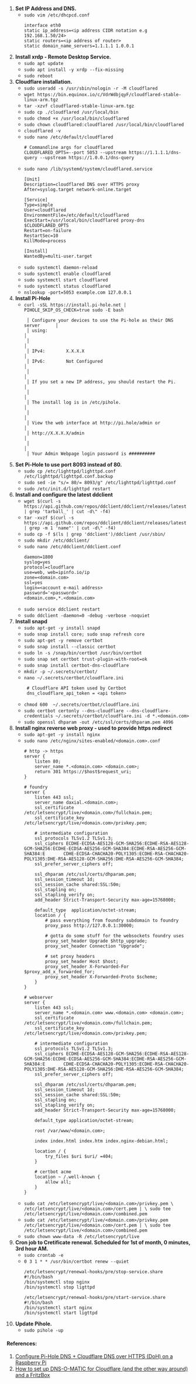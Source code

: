 1. **Set IP Address and DNS.**
    * `sudo vim /etc/dhcpcd.conf`
      ```
      interface eth0
      static ip_address=<ip address CIDR notation e.g 192.168.1.50/24>
      static routers=<ip address of router>
      static domain_name_servers=1.1.1.1 1.0.0.1
      ```
1. **Install xrdp - Remote Desktop Service.**
    * `sudo apt update`
    * `sudo apt install -y xrdp --fix-missing`
    * `sudo reboot`
1. **Cloudflare installation.**
    * `sudo useradd -s /usr/sbin/nologin -r -M cloudflared`
    * `wget https://bin.equinox.io/c/VdrWdbjqyF/cloudflared-stable-linux-arm.tgz`
    * `tar -xzvf cloudflared-stable-linux-arm.tgz`
    * `sudo cp ./cloudflared /usr/local/bin`
    * `sudo chmod +x /usr/local/bin/cloudflared`
    * `sudo chown cloudflared:cloudflared /usr/local/bin/cloudflared`
    * `cloudflared -v`
    * `sudo nano /etc/default/cloudflared`
      ```
      # Commandline args for cloudflared
      CLOUDFLARED_OPTS=--port 5053 --upstream https://1.1.1.1/dns-query --upstream https://1.0.0.1/dns-query
      ```
    * `sudo nano /lib/systemd/system/cloudflared.service`
      ```
      [Unit]
      Description=cloudflared DNS over HTTPS proxy
      After=syslog.target network-online.target

      [Service]
      Type=simple
      User=cloudflared
      EnvironmentFile=/etc/default/cloudflared
      ExecStart=/usr/local/bin/cloudflared proxy-dns $CLOUDFLARED_OPTS
      Restart=on-failure
      RestartSec=10
      KillMode=process

      [Install]
      WantedBy=multi-user.target
      ```
    * `sudo systemctl daemon-reload`
    * `sudo systemctl enable cloudflared`
    * `sudo systemctl start cloudflared`
    * `sudo systemctl status cloudflared`
    * `nslookup -port=5053 example.com 127.0.0.1`
1. **Install Pi-Hole**
    * `curl -sSL https://install.pi-hole.net | PIHOLE_SKIP_OS_CHECK=true sudo -E bash`
      ```
       │ Configure your devices to use the Pi-hole as their DNS server      │
       │ using:                                                             │
       │                                                                    │
       │ IPv4:        X.X.X.X                                               │
       │ IPv6:        Not Configured                                        │
       │                                                                    │
       │ If you set a new IP address, you should restart the Pi.            │
       │                                                                    │
       │ The install log is in /etc/pihole.                                 │
       │                                                                    │
       │ View the web interface at http://pi.hole/admin or                  │
       │ http://X.X.X.X/admin                                               │
       │                                                                    │
       │ Your Admin Webpage login password is ##########
      ```
1. **Set Pi-Hole to use port 8093 instead of 80.**
    * `sudo cp /etc/lighttpd/lighttpd.conf /etc/lighttpd/lighttpd.conf.backup`
    * `sudo sed -ie "s/= 80/= 8093/g" /etc/lighttpd/lighttpd.conf`
    * `sudo /etc/init.d/lighttpd restart`
1. **Install and configure the latest ddclient**
    * `wget $(curl -s https://api.github.com/repos/ddclient/ddclient/releases/latest | grep 'tarball_' | cut -d\" -f4)`
    * `tar -xvzf $(curl -s https://api.github.com/repos/ddclient/ddclient/releases/latest | grep -m 1 'name"' | cut -d\" -f4)`
    * `sudo cp -f $(ls | grep 'ddclient')/ddclient /usr/sbin/`
    * `sudo mkdir /etc/ddclient/`
    * `sudo nano /etc/ddclient/ddclient.conf`
      ```
      daemon=1800
      syslog=yes
      protocol=cloudflare
      use=web, web=ipinfo.io/ip
      zone=<domain.com>
      ssl=yes
      login=<account e-mail address>
      password='<password>'
      <domain.com>,*.<domain.com>
      ```
    * `sudo service ddclient restart`
    * `sudo ddclient -daemon=0 -debug -verbose -noquiet`
1. **Install snapd**
    * `sudo apt-get -y install snapd`
    * `sudo snap install core; sudo snap refresh core`
    * `sudo apt-get -y remove certbot`
    * `sudo snap install --classic certbot`
    * `sudo ln -s /snap/bin/certbot /usr/bin/certbot`
    * `sudo snap set certbot trust-plugin-with-root=ok`
    * `sudo snap install certbot-dns-cloudflare`
    * `mkdir -p ~/.secrets/certbot/`
    * `nano ~/.secrets/certbot/cloudflare.ini`
      ```
       # Cloudflare API token used by Certbot
       dns_cloudflare_api_token = <api token>
      ```
    * `chmod 600  ~/.secrets/certbot/cloudflare.ini`
    * `sudo certbot certonly --dns-cloudflare --dns-cloudflare-credentials ~/.secrets/certbot/cloudflare.ini -d *.<domain.com>`
    * `sudo openssl dhparam -out /etc/ssl/certs/dhparam.pem 4096`
1. **Install nginx reverse web proxy - used to provide https redirect**
    * `sudo apt-get -y install nginx`
    * `sudo nano /etc/nginx/sites-enabled/<domain.com>.conf`
        ```
        # http -> https
        server {
        	listen 80;
        	server_name *.<domain.com> <domain.com>;
        	return 301 https://$host$request_uri;
        }

        # foundry
        server {
        	listen 443 ssl;
        	server_name daxial.<domain.com>;
        	ssl_certificate /etc/letsencrypt/live/<domain.com>/fullchain.pem;
        	ssl_certificate_key /etc/letsencrypt/live/<domain.com>/privkey.pem;

        	# intermediate configuration
        	ssl_protocols TLSv1.2 TLSv1.3;
        	ssl_ciphers ECDHE-ECDSA-AES128-GCM-SHA256:ECDHE-RSA-AES128-GCM-SHA256:ECDHE-ECDSA-AES256-GCM-SHA384:ECDHE-RSA-AES256-GCM-SHA384:E       CDHE-ECDSA-CHACHA20-POLY1305:ECDHE-RSA-CHACHA20-POLY1305:DHE-RSA-AES128-GCM-SHA256:DHE-RSA-AES256-GCM-SHA384;
        	ssl_prefer_server_ciphers off;

        	ssl_dhparam /etc/ssl/certs/dhparam.pem;
        	ssl_session_timeout 1d;
        	ssl_session_cache shared:SSL:50m;
        	ssl_stapling on;
        	ssl_stapling_verify on;
        	add_header Strict-Transport-Security max-age=15768000;

        	default_type  application/octet-stream;
        	location / {
        		# pass everything from foundry subdomain to foundry
        		proxy_pass http://127.0.0.1:30000;

        		# gotta do some stuff for the websockets foundry uses
        		proxy_set_header Upgrade $http_upgrade;
        		proxy_set_header Connection "Upgrade";

        		# set proxy headers
        		proxy_set_header Host $host;
        		proxy_set_header X-Forwarded-For $proxy_add_x_forwarded_for;
        		proxy_set_header X-Forwarded-Proto $scheme;
        	}
        }

        # webserver
        server {
        	listen 443 ssl;
        	server_name *.<domain.com> www.<domain.com> <domain.com>;
        	ssl_certificate /etc/letsencrypt/live/<domain.com>/fullchain.pem;
        	ssl_certificate_key /etc/letsencrypt/live/<domain.com>/privkey.pem;

        	# intermediate configuration
        	ssl_protocols TLSv1.2 TLSv1.3;
        	ssl_ciphers ECDHE-ECDSA-AES128-GCM-SHA256:ECDHE-RSA-AES128-GCM-SHA256:ECDHE-ECDSA-AES256-GCM-SHA384:ECDHE-RSA-AES256-GCM-SHA384:E       CDHE-ECDSA-CHACHA20-POLY1305:ECDHE-RSA-CHACHA20-POLY1305:DHE-RSA-AES128-GCM-SHA256:DHE-RSA-AES256-GCM-SHA384;
        	ssl_prefer_server_ciphers off;

        	ssl_dhparam /etc/ssl/certs/dhparam.pem;
        	ssl_session_timeout 1d;
        	ssl_session_cache shared:SSL:50m;
        	ssl_stapling on;
        	ssl_stapling_verify on;
        	add_header Strict-Transport-Security max-age=15768000;

        	default_type application/octet-stream;

        	root /var/www/<domain.com>;

        	index index.html index.htm index.nginx-debian.html;

        	location / {
        		try_files $uri $uri/ =404;
        	}

        	# certbot acme
        	location ~ /.well-known {
        		allow all;
        	}
        }
        ```
    * `sudo cat /etc/letsencrypt/live/<domain.com>/privkey.pem \
           /etc/letsencrypt/live/<domain.com>/cert.pem | \
           sudo tee /etc/letsencrypt/live/<domain.com>/combined.pem`
    * `sudo cat /etc/letsencrypt/live/<domain.com>/privkey.pem /etc/letsencrypt/live/<domain.com>/cert.pem | \
           sudo tee /etc/letsencrypt/live/<domain.com>/combined.pem`
    * `sudo chown www-data -R /etc/letsencrypt/live`
1. **Cron job to Cretificate renewal. Scheduled for 1st of month, 0 minutes, 3rd hour AM.**
    * `sudo crontab -e`
    * `0 3 1 * * /usr/bin/certbot renew --quiet`
        ```
        /etc/letsencrypt/renewal-hooks/pre/stop-service.share
        #!/bin/bash
        /bin/systemctl stop nginx
        /bin/systemctl stop ligttpd

        /etc/letsencrypt/renewal-hooks/pre/start-service.share
        #!/bin/bash
        /bin/systemctl start nginx
        /bin/systemctl start ligttpd
        ```
1. **Update Pihole.**
    * `sudo pihole -up`
#### References:
1. [Configure Pi-Hole DNS + Cloudflare DNS over HTTPS (DoH) on a Raspberry Pi](https://nathancatania.com/posts/pihole-dns-doh/)
1. [How to set up DNS-O-MATIC for Cloudflare (and the other way around) and a FritzBox](https://support.opendns.com/hc/en-us/community/posts/115000937008-How-to-set-up-DNS-O-MATIC-for-Cloudflare-and-the-other-way-around-and-a-FritzBox)